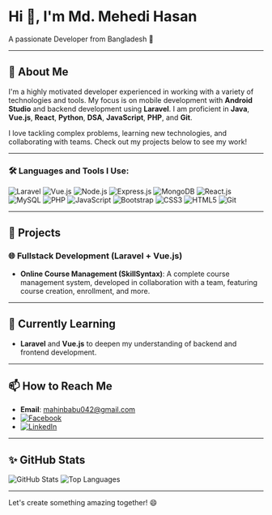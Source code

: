 # Hi 👋, I'm Md. Mehedi Hasan
A passionate Developer from Bangladesh 🚀

---

## 🌟 About Me
I'm a highly motivated developer experienced in working with a variety of technologies and tools. My focus is on mobile development with **Android Studio** and backend development using **Laravel**. I am proficient in **Java**, **Vue.js**, **React**, **Python**, **DSA**, **JavaScript**, **PHP**, and **Git**.

I love tackling complex problems, learning new technologies, and collaborating with teams. Check out my projects below to see my work!

---

### 🛠 Languages and Tools I Use:
![Laravel](https://img.shields.io/badge/Laravel-%23FF2D20.svg?style=for-the-badge&logo=laravel&logoColor=white)
![Vue.js](https://img.shields.io/badge/Vue.js-%2335495e.svg?style=for-the-badge&logo=vue.js&logoColor=%234FC08D)
![Node.js](https://img.shields.io/badge/Node.js-6DA55F?style=for-the-badge&logo=node.js&logoColor=white)
![Express.js](https://img.shields.io/badge/Express.js-%23000000.svg?style=for-the-badge&logo=express&logoColor=white)
![MongoDB](https://img.shields.io/badge/MongoDB-%2347A248.svg?style=for-the-badge&logo=mongodb&logoColor=white)
![React.js](https://img.shields.io/badge/React-%2320232a.svg?style=for-the-badge&logo=react&logoColor=%2361DAFB)
![MySQL](https://img.shields.io/badge/MySQL-%2300f.svg?style=for-the-badge&logo=mysql&logoColor=white)
![PHP](https://img.shields.io/badge/PHP-%23777BB4.svg?style=for-the-badge&logo=php&logoColor=white)
![JavaScript](https://img.shields.io/badge/JavaScript-%23323330.svg?style=for-the-badge&logo=javascript&logoColor=%23F7DF1E)
![Bootstrap](https://img.shields.io/badge/Bootstrap-%23563D7C.svg?style=for-the-badge&logo=bootstrap&logoColor=white)
![CSS3](https://img.shields.io/badge/CSS3-%231572B6.svg?style=for-the-badge&logo=css3&logoColor=white)
![HTML5](https://img.shields.io/badge/HTML5-%23E34F26.svg?style=for-the-badge&logo=html5&logoColor=white)
![Git](https://img.shields.io/badge/Git-%23F05033.svg?style=for-the-badge&logo=git&logoColor=white)

---

## 🚀 Projects

### 🌐 Fullstack Development (Laravel + Vue.js)
- **Online Course Management (SkillSyntax)**: A complete course management system, developed in collaboration with a team, featuring course creation, enrollment, and more.

---

## 🌱 Currently Learning
- **Laravel** and **Vue.js** to deepen my understanding of backend and frontend development.

---

## 📫 How to Reach Me
- **Email**: mahinbabu042@gmail.com
- [![Facebook](https://img.shields.io/badge/Facebook-1877F2?style=for-the-badge&logo=facebook&logoColor=white)](https://www.facebook.com/profile.php?id=100035849441092)
- [![LinkedIn](https://img.shields.io/badge/LinkedIn-0A66C2?style=for-the-badge&logo=linkedin&logoColor=white)](https://www.linkedin.com/in/mehedi-hasan-b11516277/)

---

## ✨ GitHub Stats
![GitHub Stats](https://github-readme-stats.vercel.app/api?username=Omehedi&show_icons=true&theme=radical)
![Top Languages](https://github-readme-stats.vercel.app/api/top-langs/?username=Omehedi&layout=compact&theme=radical)

---

Let's create something amazing together! 😄
